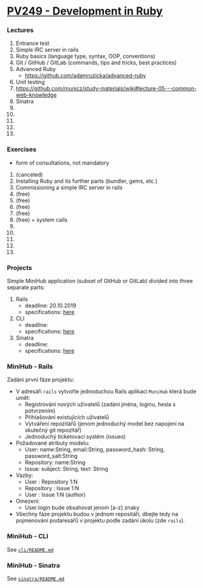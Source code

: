 # [PV249 - Development in Ruby](https://is.muni.cz/predmet/fi/podzim2019/PV249)

### Lectures

1. Entrance test
2. Simple IRC server in rails
3. Ruby basics (language type, syntax, OOP, conventions)
4. Git / GitHub / GitLab (commands, tips and tricks, best practices)
5. Advanced Ruby
    * https://github.com/adamruzicka/advanced-ruby
6. Unit testing
7. https://github.com/municz/study-materials/wiki#lecture-05---common-web-knowledge
8. Sinatra
9.
10.
11.
12.
13.

### Exercises

* form of consultations, not mandatory

1. (canceled)
2. Installing Ruby and its further parts (bundler, gems, etc.)
3. Commissioning a simple IRC server in rails
4. (free)
5. (free)
6. (free)
7. (free)
8. (free) + system calls
9.
10.
11.
12.
13.

### Projects

Simple MiniHub application (subset of GitHub or GitLab) divided into three separate parts:

1. Rails
    * deadline: 20.10.2019
    * specifications: [here](#minihub---rails)
2. CLI
    * deadline:
    * specifications: [here](#minihub---cli)
3. Sinatra
    * deadline:
    * specifications: [here](#minihub---sinatra)

### MiniHub - Rails

Zadání první fáze projektu:
* V adresáři `rails` vytvořte jednoduchou Rails aplikaci `MuniHub` která bude umět:
  * Registrování nových uživatelů (zadání jména, loginu, hesla s potvrzením)
  * Přihlašování existujících uživatelů
  * Vytváření repozitářů (jenom jednoduchý model bez napojení na skutečný git repozitář)
  * Jednoduchý ticketovací systém (issues)
* Požadované atributy modelu:
  * User: name:String, email:String, password_hash: String, password_salt:String
  * Repository: name:String
  * Issue: subject: String, text: String
* Vazby:
  * User : Repository 1:N
  * Repository : Issue 1:N
  * User : Issue 1:N (author)
* Omezení:
  * User.login bude obsahovat jenom [a-z] znaky
* Všechny fáze projektu budou v jednom repositáři, dbejte tedy na pojmenování podaresářů v projektu podle zadání úkolu (zde `rails`).

### MiniHub - CLI

See [`cli/README.md`](cli/README.md)

### MiniHub - Sinatra

See [`sinatra/README.md`](sinatra/README.md)
